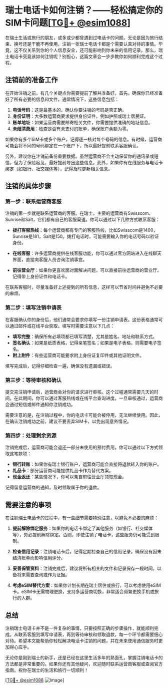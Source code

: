 # 瑞士电话卡如何注销？——轻松搞定你的SIM卡问题[[TG💪+ @esim1088](https://t.me/s/esim1088)]

在瑞士生活或旅行的朋友，或多或少都曾遇到过电话卡的问题。无论是因为旅行结束、换号还是干脆不再使用，注销一张瑞士电话卡都是个需要认真对待的事情。毕竟，这不仅关系到你的个人信息安全，还可能影响到你未来的信用记录。那么，瑞士电话卡究竟该如何注销呢？别担心，这篇文章会一步步教你如何顺利完成这个过程。

## 注销前的准备工作

在开始注销之前，有几个关键点你需要提前了解并准备好。首先，确保你已经准备好了所有必要的信息和文件。通常情况下，这些信息包括：

1. **电话号码**：这是最基本的，确认你要注销的号码是否正确。
2. **身份证明**：大多数运营商要求提供身份证件，例如护照或瑞士居民证。
3. **账单地址**：如果运营商需要邮寄相关文件，你需要提供准确的地址信息。
4. **未结清费用**：检查是否有未支付的账单，确保账户余额为零。

如果你有多个SIM卡或多个账户，记得逐一核对每个号码的信息。有时候，运营商可能会将不同的号码绑定在一个账户下，所以最好提前联系客服确认。

另外，建议你在注销前备份重要数据。虽然运营商不会主动保留你的通讯录或短信，但为了保险起见，最好提前导出这些信息。此外，如果你有在线服务与电话卡绑定（如银行、社交媒体等），记得及时更新相关信息。

## 注销的具体步骤

### 第一步：联系运营商客服

注销的第一步就是联系运营商的客服。在瑞士，主要的运营商有Swisscom、Sunrise和Salt，它们都有自己的客服渠道。你可以通过以下几种方式联系客服：

- **拨打客服热线**：每个运营商都有专门的客服热线，比如Swisscom是1400，Sunrise是181，Salt是150。拨打电话时，可能需要输入你的电话号码以验证身份。
  
- **在线客服**：许多运营商提供在线客服功能，你可以通过官方网站进入在线聊天界面，直接向客服人员咨询注销事宜。

- **前往营业厅**：如果你更喜欢面对面解决问题，可以直接前往运营商的营业厅。记得带上身份证件和电话卡。

在联系客服时，尽量准备好上述提到的所有信息，这样可以节省时间并避免不必要的麻烦。

### 第二步：填写注销申请表

在客服确认你的身份后，他们通常会要求你填写一份注销申请表。这份表格通常可以通过邮件或在线平台获取。填写时需要注意以下几点：

- **填写完整**：确保所有必填项都已填写清楚，尤其是姓名、地址和联系方式。
- **签名确认**：如果是纸质表格，记得亲笔签名；如果是电子表格，则需要电子签名。
- **附上附件**：有些运营商可能要求附上身份证复印件或其他证明文件。

填写完成后，记得仔细检查一遍，确保没有遗漏或错误。

### 第三步：等待审核和确认

提交完注销申请后，运营商会对你的请求进行审核。这个过程通常需要几天的时间。在此期间，你可以通过客服热线或在线平台查询进度。一旦审核通过，运营商会通过短信或邮件通知你注销成功。

需要注意的是，在注销过程中，你的电话卡可能会被停用，无法继续使用。因此，在确认注销成功之前，建议不要丢弃SIM卡，以免出现意外情况。

### 第四步：处理剩余资源

注销完成后，运营商可能会退还一部分未使用的预付费用。你可以通过以下方式领取这笔款项：

- **银行转账**：如果你有瑞士银行账户，运营商可能会直接将退款转入你的账户。
- **礼品卡**：部分运营商可能提供礼品卡作为替代方案。
- **现金返还**：某些情况下，你可以亲自前往营业厅领取现金。

记得留意运营商的通知，及时领取属于你的退款。

## 需要注意的事项

在注销瑞士电话卡的过程中，有一些细节需要特别注意，以避免不必要的麻烦：

1. **提前解除绑定服务**：如果你的电话卡绑定了其他服务（如银行、社交媒体等），务必提前解除绑定。否则，即使注销了电话卡，这些服务仍可能受到限制。

2. **检查信用记录**：注销电话卡后，记得定期检查自己的信用记录，确保没有因未结清账单而影响信用评分。

3. **妥善保管资料**：注销完成后，建议将所有相关的文件和记录保存一段时间，以备将来需要查询或作为证据。

4. **考虑eSIM替代方案**：如果你计划长期在瑞士居住或旅行，可以考虑使用eSIM卡。eSIM卡无需物理更换，支持多运营商切换，非常适合频繁更换手机或旅行的人群。

## 总结

注销瑞士电话卡并不是一件复杂的事情，只要按照正确的步骤操作，就能顺利完成。从联系客服到填写申请表，再到等待审核和领取退款，每一个环节都需要细心对待。希望本文能帮助你轻松解决电话卡注销的问题，并在未来使用通信服务时更加得心应手。

无论你是刚到瑞士的新手，还是已经在这里生活多年的熟面孔，掌握注销电话卡的方法都是非常重要的。如果你还有其他疑问，欢迎随时联系运营商客服或查阅官方指南。祝你在瑞士的生活和旅行一切顺利！

[[TG💪+ @esim1088](https://t.me/s/esim1088) ![Image](https://i.postimg.cc/4NQfJmqS/Snipaste-2025-05-13-00-14-12.png)]